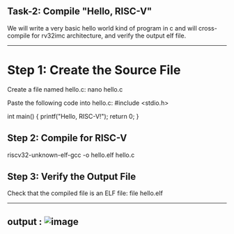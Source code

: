 ## Task-2: Compile "Hello, RISC-V"

We will write a very basic hello world kind of program in c and will cross-compile for rv32imc architecture, and verify the output elf file.

---
# Step 1: Create the Source File

Create a file named hello.c:
nano hello.c

Paste the following code into hello.c:
#include <stdio.h>

int main()
{
    printf("Hello, RISC-V!");
    return 0;
}


## Step 2: Compile for RISC-V
riscv32-unknown-elf-gcc -o hello.elf hello.c

## Step 3: Verify the Output File
Check that the compiled file is an ELF file:
file hello.elf

---- 

## output : ![image](https://github.com/user-attachments/assets/5440739d-ac77-4f7e-914e-3849dd9679aa)




